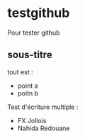 # testgithub
Pour tester github

## sous-titre

tout est :
- point a
- poitn b 

Test d'écriture multiple :
- FX Jollois
- Nahida Redouane
